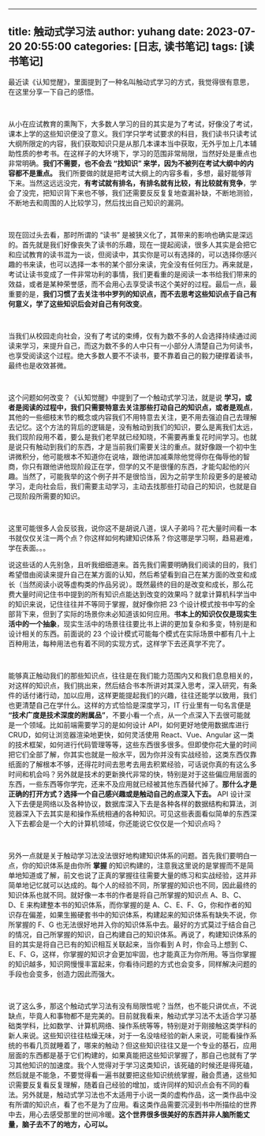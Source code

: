 
---
title: 触动式学习法
author: yuhang
date: 2023-07-20 20:55:00
categories: [日志, 读书笔记]
tags: [读书笔记]
---

最近读《认知觉醒》，里面提到了一种名叫触动式学习的方式，我觉得很有意思，在这里分享一下自己的感悟。

<br>

从小在应试教育的熏陶下，大多数人学习的目的其实是为了考试，好像没了考试，课本上学的这些知识便没了意义。我们学只学考试要求的科目，我们读书只读考试大纲所限定的内容，我们获取知识只是从那几本课本当中获取，无外乎加上几本辅助性质的参考书。在这样子的大环境下，学习的范围非常局限，当然好处是重点也非常明确。**我们不需要，也不会去 “找知识” 来学，因为不被列在考试大纲中的内容都不是重点。** 我们所要做的就是把考试大纲上的内容多看，多想，最好能够背下来。当然这远远没完，**有考试就有排名，有排名就有比较，有比较就有竞争**，学会了没完，把知识背下来也不够，我们还需要反反复复地查漏补缺，不断地测验，不断地去和周围的人比较学习，然后找出自己知识的漏洞。

<br>

现在回过头去看，那时所谓的 “读书” 是被狭义化了，其带来的影响也确实是深远的。首先就是我们好像丧失了读书的乐趣，现在一提起阅读，很多人其实是会把它和应试教育的读书混为一谈，但阅读中，其实你是可以有选择的，可以选择你感兴趣的书来读，也可以选择一本书的某个部分来读，完全没有任何压力。再来就是，考试让读书变成了一件非常功利的事情，我们更看重的是阅读一本书给我们带来的效益，或者是某种荣誉感，而不会用心去享受读书这个美好的过程。最后一点，最重要的是，**我们习惯了去关注书中罗列的知识点，而不去思考这些知识点于自己有何意义，学了这些知识后会对自己有何改变**。

<br>

当我们从校园走向社会，没有了考试的束缚，仅有为数不多的人会选择持续通过阅读来学习，来提升自己，而这为数不多的人中只有一小部分人清楚自己为何读书，也享受阅读这个过程。绝大多数人要不不读书，要不靠着自己的毅力硬撑着读书，最终也是收效甚微。

<br>

这个问题如何改变？《认知觉醒》中提到了一个触动式学习法，就是说 **学习，或者是阅读的过程中，我们只需要特意去关注那些打动自己的知识点，或者是观点**，其他的一些细枝末节的概念或内容我们不用特意去关注，更不用去强迫自己去理解去记忆。这个方法的背后的逻辑是，没有触动到我们的知识，要么是离我们太远，我们现阶段用不着，要么是我们老早就已经知晓，不需要再重复花时间学习。也就是说只有触动到我们的东西，才是当前我们需要关注的重点。就好像跟一个初中生讲微积分，他可能根本不知道你在说啥，跟他讲加减乘除他觉得你在侮辱他的智商，你只有跟他讲他现阶段正在学，但学的又不是很懂的东西，才能勾起他的兴趣。当然了，可能我举的这个例子并不是很恰当，因为之前学生阶段更多的是被动学习，走向社会后，我们需要主动学习，主动去找那些打动自己的知识，也就是自己现阶段所需要的知识。

<br>

这里可能很多人会反驳我，说你这不是胡说八道，误人子弟吗？花大量时间看一本书就仅仅关注一两个点？你这样如何构建知识体系？你这哪是学习啊，趋易避难，学在表面。。。

说这些话的人先别急，且听我细细道来。首先我们需要明确我们阅读的目的，我们希望借由阅读来提升自己在某方面的认知，然后希望看到自己在某方面的改变和成长（当然阅读小说等虚构类的作品另说）。既然最终的目的是改变和成长，那么花费大量时间记住书中提到的所有知识点能达到改变的效果吗？就拿计算机科学当中的知识来说，记住往往并不等同于掌握，就好像你把 23 个设计模式按书中写的全部背下来，但到了实际的场景你未必知道该如何应用。**书本上的知识仅仅是现实生活中的一个抽象**，现实生活中的场景往往要比书上讲的更加复杂和多变，特别是和设计相关的东西。前面说的 23 个设计模式可能每个模式在实际场景中都有几十上百种用法，每种用法也有着不同的实现方式，这样学下去还真学不完了。

<br>

能够真正触动我们的那些知识点，往往是在我们能力范围内又和我们息息相关的，对这样的知识点，我们挑出来，然后结合书本所讲对其深入思考，深入研究，有条件的话付诸行动，加以应用，这样更能提起我们的兴趣，往往还能学以致用，我们也更清楚自己在学什么。这样的方式恰恰是深度学习，IT 行业里有一句名言便是 **“技术广度是技术深度的附属品”**，不要小看一个点，从一个点深入下去很可能就是一个领域。比如前端需要学习的是如何设计 API，如何更好地使用数据库进行 CRUD，如何让浏览器渲染地更快，如何灵活使用 React、Vue、Angular 这一类的技术框架，如何进行代码管理等等，这些东西很多很多。但即使你花大量的时间把它们全部了解，你其实也就是一般水平，因为你并没有实战经验，这类东西仅靠纸面的了解根本不够，还得花时间去思考去用去积累经验，可话说你真的有这么多时间和机会吗？另外就是技术的更新换代非常的快，特别是对于这些偏应用层面的东西，一些东西等你学完，还来不及应用就已经被其他东西替代掉了。**那什么才是正确的打开方式？选择一个自己感兴趣或是触动自己的点深入下去。** API 设计深入下去便是网络以及各种协议，数据库深入下去是各种各样的数据结构和算法，浏览器深入下去其实是和操作系统相通的各种知识。可见这些表面看似简单的东西深入下去都会是一个大的计算机领域，你还能说它仅仅是一个知识点吗？

<br>

另外一点就是关于触动学习法没法很好地构建知识体系的问题。首先我们要明白一点，你的知识体系是由你所 **掌握** 的知识构建的，注意我这里说的是掌握而不是简单地知道或了解，前文也说了正真的掌握往往需要大量的练习和实战经验，这并非简单地记忆就可以达成的。每个人的经验不同，所掌握的知识也不同，因此最终的知识体系也就不同。就好像一本书的作者是将自己所掌握的知识点 A、B、C、D、E 来构建整本书的知识体系，而你掌握的是 A、C、E、F、G，你和作者的知识存在偏差，如果生搬硬套书中的知识体系，构建起来的知识体系有缺失不说，你所掌握的 F、G 也无法很好地并入你的知识体系中去。最好的方式莫过于结合自己的情况，自己所掌握的知识，自己构建自己的知识体系。再说了，构建知识体系的目的其实是将自己已有的知识相互关联起来，当你看到 A 时，你会马上想到 C、E、F、G，这样，你掌握的知识才会更加牢固，也才能真正为你所用。等当你掌握的知识越多，知识网慢慢丰富起来，你看待问题的方式也会变多，同样解决问题的手段也会变多，创造力因此而强大。

<br>

说了这么多，那这个触动式学习法有没有局限性呢？当然，也不能只讲优点，不说缺点，毕竟人和事物都不是完美的。目前就我看来，触动式学习法不太适合学习基础类学科，比如数学、计算机网络、操作系统等等，特别是对于刚接触这类学科的新人来说。这些知识往往枯燥无味，对于一名没啥经验的新人来说，可能看操作系统的书看几页就睡着了，哪来的触动？但这些知识往往又是一个专业的基石，应用层面的东西都是基于它们构建的，如果真能把这些知识掌握了，那自己也就有了学习其他知识的加速度。我个人觉得对于学习这类知识，该死磕的时候还是得死磕，然后就是不能急，不要觉得看一遍书就要把这些知识统统掌握，融会贯通，这些知识需要反复看反复理解，随着自己经验的增加，或许同样的知识点会有不同的看法。另外就是，触动式学习法也不太适用于小说一类的虚构作品，这一类作品中没有所谓的知识点，看了也不是为了应用。看这类作品需要沉浸到书中所描绘的世界中去，用心去感受那里的世间冷暖。**这个世界很多很美好的东西并非人脑所能丈量，脑子去不了的地方，心可以。**